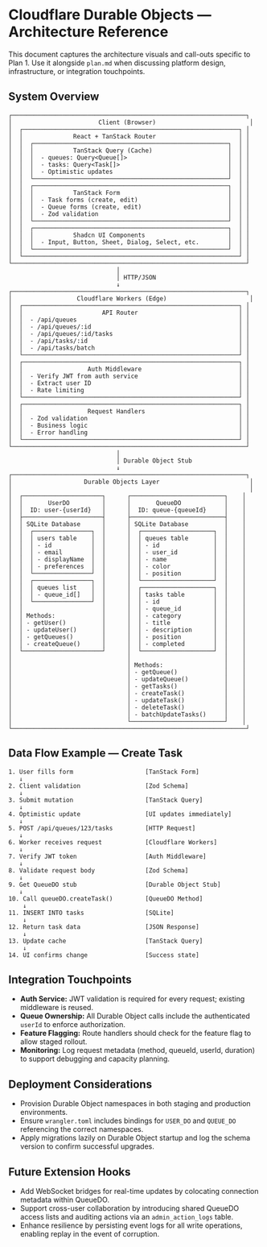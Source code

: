 # Cloudflare Durable Objects — Architecture Reference

This document captures the architecture visuals and call-outs specific to Plan 1. Use it alongside `plan.md` when discussing platform design, infrastructure, or integration touchpoints.

## System Overview
```
┌─────────────────────────────────────────────────────────────────┐
│                        Client (Browser)                          │
│  ┌────────────────────────────────────────────────────────────┐ │
│  │              React + TanStack Router                       │ │
│  │  ┌──────────────────────────────────────────────────────┐  │ │
│  │  │           TanStack Query (Cache)                     │  │ │
│  │  │  - queues: Query<Queue[]>                            │  │ │
│  │  │  - tasks: Query<Task[]>                              │  │ │
│  │  │  - Optimistic updates                                │  │ │
│  │  └──────────────────────────────────────────────────────┘  │ │
│  │  ┌──────────────────────────────────────────────────────┐  │ │
│  │  │           TanStack Form                              │  │ │
│  │  │  - Task forms (create, edit)                         │  │ │
│  │  │  - Queue forms (create, edit)                        │  │ │
│  │  │  - Zod validation                                    │  │ │
│  │  └──────────────────────────────────────────────────────┘  │ │
│  │  ┌──────────────────────────────────────────────────────┐  │ │
│  │  │           Shadcn UI Components                       │  │ │
│  │  │  - Input, Button, Sheet, Dialog, Select, etc.        │  │ │
│  │  └──────────────────────────────────────────────────────┘  │ │
│  └────────────────────────────────────────────────────────────┘ │
└─────────────────────────────────────────────────────────────────┘
                              │
                              │ HTTP/JSON
                              ↓
┌─────────────────────────────────────────────────────────────────┐
│                  Cloudflare Workers (Edge)                       │
│  ┌────────────────────────────────────────────────────────────┐ │
│  │                      API Router                            │ │
│  │  - /api/queues                                             │ │
│  │  - /api/queues/:id                                         │ │
│  │  - /api/queues/:id/tasks                                   │ │
│  │  - /api/tasks/:id                                          │ │
│  │  - /api/tasks/batch                                        │ │
│  └────────────────────────────────────────────────────────────┘ │
│  ┌────────────────────────────────────────────────────────────┐ │
│  │                  Auth Middleware                           │ │
│  │  - Verify JWT from auth service                            │ │
│  │  - Extract user ID                                         │ │
│  │  - Rate limiting                                           │ │
│  └────────────────────────────────────────────────────────────┘ │
│  ┌────────────────────────────────────────────────────────────┐ │
│  │                  Request Handlers                          │ │
│  │  - Zod validation                                          │ │
│  │  - Business logic                                          │ │
│  │  - Error handling                                          │ │
│  └────────────────────────────────────────────────────────────┘ │
└─────────────────────────────────────────────────────────────────┘
                              │
                              │ Durable Object Stub
                              ↓
┌─────────────────────────────────────────────────────────────────┐
│                    Durable Objects Layer                         │
│                                                                  │
│  ┌──────────────────────┐      ┌──────────────────────────┐    │
│  │       UserDO         │      │       QueueDO            │    │
│  │  ID: user-{userId}   │      │  ID: queue-{queueId}     │    │
│  ├──────────────────────┤      ├──────────────────────────┤    │
│  │ SQLite Database      │      │ SQLite Database          │    │
│  │  ┌────────────────┐  │      │  ┌────────────────────┐  │    │
│  │  │ users table    │  │      │  │ queues table       │  │    │
│  │  │ - id           │  │      │  │ - id               │  │    │
│  │  │ - email        │  │      │  │ - user_id          │  │    │
│  │  │ - displayName  │  │      │  │ - name             │  │    │
│  │  │ - preferences  │  │      │  │ - color            │  │    │
│  │  └────────────────┘  │      │  │ - position         │  │    │
│  │  ┌────────────────┐  │      │  └────────────────────┘  │    │
│  │  │ queues list    │  │      │  ┌────────────────────┐  │    │
│  │  │ - queue_id[]   │  │      │  │ tasks table        │  │    │
│  │  └────────────────┘  │      │  │ - id               │  │    │
│  │                      │      │  │ - queue_id         │  │    │
│  │ Methods:             │      │  │ - category         │  │    │
│  │ - getUser()          │      │  │ - title            │  │    │
│  │ - updateUser()       │      │  │ - description      │  │    │
│  │ - getQueues()        │      │  │ - position         │  │    │
│  │ - createQueue()      │      │  │ - completed        │  │    │
│  └──────────────────────┘      │  └────────────────────┘  │    │
│                                │                          │    │
│                                │ Methods:                 │    │
│                                │ - getQueue()             │    │
│                                │ - updateQueue()          │    │
│                                │ - getTasks()             │    │
│                                │ - createTask()           │    │
│                                │ - updateTask()           │    │
│                                │ - deleteTask()           │    │
│                                │ - batchUpdateTasks()     │    │
│                                └──────────────────────────┘    │
└─────────────────────────────────────────────────────────────────┘
```

## Data Flow Example — Create Task
```
1. User fills form                    [TanStack Form]
   ↓
2. Client validation                  [Zod Schema]
   ↓
3. Submit mutation                    [TanStack Query]
   ↓
4. Optimistic update                  [UI updates immediately]
   ↓
5. POST /api/queues/123/tasks         [HTTP Request]
   ↓
6. Worker receives request            [Cloudflare Workers]
   ↓
7. Verify JWT token                   [Auth Middleware]
   ↓
8. Validate request body              [Zod Schema]
   ↓
9. Get QueueDO stub                   [Durable Object Stub]
   ↓
10. Call queueDO.createTask()         [QueueDO Method]
    ↓
11. INSERT INTO tasks                 [SQLite]
    ↓
12. Return task data                  [JSON Response]
    ↓
13. Update cache                      [TanStack Query]
    ↓
14. UI confirms change                [Success state]
```

## Integration Touchpoints
- **Auth Service:** JWT validation is required for every request; existing middleware is reused.
- **Queue Ownership:** All Durable Object calls include the authenticated `userId` to enforce authorization.
- **Feature Flagging:** Route handlers should check for the feature flag to allow staged rollout.
- **Monitoring:** Log request metadata (method, queueId, userId, duration) to support debugging and capacity planning.

## Deployment Considerations
- Provision Durable Object namespaces in both staging and production environments.
- Ensure `wrangler.toml` includes bindings for `USER_DO` and `QUEUE_DO` referencing the correct namespaces.
- Apply migrations lazily on Durable Object startup and log the schema version to confirm successful upgrades.

## Future Extension Hooks
- Add WebSocket bridges for real-time updates by colocating connection metadata within QueueDO.
- Support cross-user collaboration by introducing shared QueueDO access lists and auditing actions via an `admin_action_logs` table.
- Enhance resilience by persisting event logs for all write operations, enabling replay in the event of corruption.
